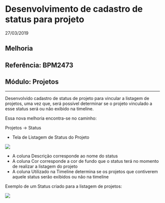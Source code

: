 # Desenvolvimento de cadastro de status para projeto
27/03/2019
## Melhoria
## Referência: BPM2473
## Módulo: Projetos
***

Desenvolvido cadastro de status de projeto para vincular a listagem de projetos, uma vez que, será possível determinar se o projeto vinculado a esse status será ou não exibido na timeline.

Essa nova melhoria encontra-se no caminho:

Projetos -> Status

* Tela de Listagem de Status do Projeto

![]([PATH_IMG]/BPM2473_listagem_status.png)

* A coluna Descrição corresponde ao nome do status
* A coluna Cor corresponde a cor de fundo que o status terá no momento de realizar a listagem do projeto
* A coluna Utilizado na Timeline determina se os projetos que contiverem aquele status serão exibidos ou não na timeline

Exemplo de um Status criado para a listagem de projetos:

![]([PATH_IMG]/BPM2473_listagem_projetos_novos_status.png)